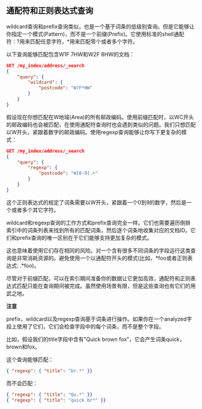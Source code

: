 ## 通配符和正则表达式查询 ##

wildcard查询和prefix查询类似，也是一个基于词条的低级别查询。但是它能够让你指定一个模式(Pattern)，而不是一个前缀(Prefix)。它使用标准的shell通配符：?用来匹配任意字符，*用来匹配零个或者多个字符。

以下查询能够匹配包含W1F 7HW和W2F 8HW的文档：

```json
GET /my_index/address/_search
{
    "query": {
        "wildcard": {
            "postcode": "W?F*HW" 
        }
    }
}
```

假设现在你想匹配在W地域(Area)的所有邮政编码。使用前缀匹配时，以WC开头的邮政编码也会被匹配，在使用通配符查询时也会遇到类似的问题。我们只想匹配以W开头，紧跟着数字的邮政编码。使用regexp查询能够让你写下更复杂的模式：

```json
GET /my_index/address/_search
{
    "query": {
        "regexp": {
            "postcode": "W[0-9].+" 
        }
    }
}
```

这个正则表达式的规定了词条需要以W开头，紧跟着一个0到9的数字，然后是一个或者多个其它字符。

wildcard和regexp查询的工作方式和prefix查询完全一样。它们也需要遍历倒排索引中的词条列表来找到所有的匹配词条，然后逐个词条地收集对应的文档ID。它们和prefix查询的唯一区别在于它们能够支持更加复杂的模式。

这也意味着使用它们存在相同的风险。对一个含有很多不同词条的字段运行这类查询是非常消耗资源的。避免使用一个以通配符开头的模式(比如，\*foo或者正则表达式: .\*foo)。

尽管对于前缀匹配，可以在索引期间准备你的数据让它更加高效，通配符和正则表达式匹配只能在查询期间被完成。虽然使用场景有限，但是这些查询也有它们的用武之地。

**注意**

prefix，wildcard以及regexp查询基于词条进行操作。如果你在一个analyzed字段上使用了它们，它们会检查字段中的每个词条，而不是整个字段。

比如，假设我们的title字段中含有"Quick brown fox"，它会产生词条quick，brown和fox。

这个查询能够匹配：

```json
{ "regexp": { "title": "br.*" }}
```

而不会匹配：

```json
{ "regexp": { "title": "Qu.*" }} 
{ "regexp": { "title": "quick br*" }}
```

